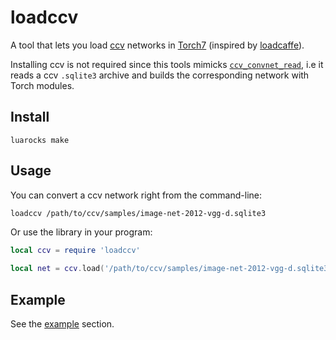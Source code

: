 # loadccv

A tool that lets you load [ccv](http://libccv.org/) networks in [Torch7](http://torch.ch/)
(inspired by [loadcaffe](https://github.com/szagoruyko/loadcaffe)).

Installing ccv is not required since this tools mimicks
[`ccv_convnet_read`](http://libccv.org/lib/ccv-convnet/#ccvconvnetread), i.e it
reads a ccv `.sqlite3` archive and builds the corresponding network with Torch
modules.

## Install

    luarocks make

## Usage

You can convert a ccv network right from the command-line:

```bash
loadccv /path/to/ccv/samples/image-net-2012-vgg-d.sqlite3
```

Or use the library in your program:

```Lua
local ccv = require 'loadccv'

local net = ccv.load('/path/to/ccv/samples/image-net-2012-vgg-d.sqlite3')
```

## Example

See the [example](example) section.
